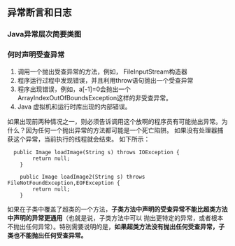 ## 异常断言和日志

### Java异常层次简要类图
### 何时声明受查异常
1. 调用一个抛出受查异常的方法，例如， FileInputStream构造器
2. 程序运行过程中发现错误，并且利用throw语句抛出一个受查异常
3. 程序出现错误，例如，a[-1]=0会抛出一个ArrayIndexOutOfBoundsException这样的非受查异常。
4. Java 虚拟机和运行时库出现的内部错误。

如果出现前两种情况之一，则必须告诉调用这个放啊的程序员有可能抛出异常。为什么？因为任何一个抛出异常的方法都可能是一个死亡陷阱。
如果没有处理器捕获这个异常，当前执行的线程就会结束。
如下所示：
```
  public Image loadImage(String s) throws IOException {
        return null;
    }
    
    public Image loadImage2(String s) throws FileNotFoundException,EOFException {
        return null;
    }

```
如果在子类中覆盖了超类的一个方法，**子类方法中声明的受查异常不能比超类方法中声明的异常更通用**（也就是说，子类方法中可以
抛出更特定的异常，或者根本不抛出任何异常）。特别需要说明的是，**如果超类方法没有抛出任何受查异常，子类也不能抛出任何受查异常。**
